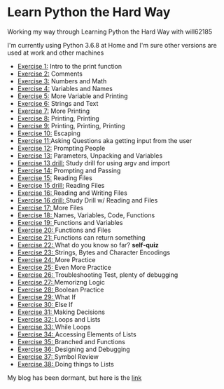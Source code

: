 # Learn Python the Hard Way
 
Working my way through Learning Python the Hard Way with will62185

I'm currently using Python 3.6.8 at Home and I'm sure other versions are used at work and other machines

* [Exercise 1:](../master/ex1.py) Intro to the print function
* [Exercise 2:](../master/ex2.py) Comments
* [Exercise 3:](../master/ex3.py) Numbers and Math
* [Exercise 4:](../master/ex4.py) Variables and Names
* [Exercise 5:](../master/ex5.py) More Variable and Printing
* [Exercise 6:](../master/ex6.py) Strings and Text
* [Exercise 7:](../master/ex7.py) More Printing
* [Exercise 8:](../master/ex8.py) Printing, Printing
* [Exercise 9:](../master/ex9.py) Printing, Printing, Printing
* [Exercise 10:](../master/ex10.py) Escaping 
* [Exercise 11:](../master/ex11.py)Asking Questions aka getting input from the user
* [Exercise 12:](../master/ex12.py) Prompting People
* [Exercise 13:](../master/ex13.py) Parameters, Unpacking and Variables
* [Exercise 13 drill:](../master/ex13drill.py) Study drill for using argv and import
* [Exercise 14:](../master/ex14.py) Prompting and Passing
* [Exercise 15:](../master/ex15.py) Reading Files
* [Exercise 15 drill:](../master/ex15drill.py) Reading Files
* [Exercise 16: ](../master/ex16.py)Reading and Writing Files
* [Exercise 16 drill: ](../master/ex16drill.py)Study Drill w/ Reading and Files
* [Exercise 17: ](../master/ex17.py) More Files
* [Exercise 18: ](../master/ex18.py) Names, Variables, Code, Functions
* [Exercise 19: ](../master/ex19.py) Functions and Variables
* [Exercise 20: ](../master/ex20.py) Functions and Files
* [Exercise 21: ](../master/ex21.py) Functions can return something
* [Exercise 22: ](../master/ex22.md) What do you know so far? **self-quiz**
* [Exercise 23: ](../master/ex23.py) Strings, Bytes and Character Encodings
* [Exercise 24: ](../master/ex24.py) More Practice
* [Exercise 25: ](../master/ex25.py) Even More Practice
* [Exercise 26: ](../master/ex26.py) Troubleshooting Test, plenty of debugging
* [Exercise 27: ](../master/ex27.md) Memorizng Logic 
* [Exercise 28: ](../master/ex28.md) Boolean Practice
* [Exercise 29: ](../master/ex29.py) What If
* [Exercise 30: ](../master/ex30.py) Else If
* [Exercise 31: ](../master/ex31.py) Making Decisions 
* [Exercise 32: ](../master/ex32.py) Loops and Lists 
* [Exercise 33: ](../master/ex33.py) While Loops
* [Exercise 34: ](../master/ex34.py) Accessing Elements of Lists
* [Exercise 35: ](../master/ex35.py) Branched and Functions
* [Exercise 36: ](../master/ex36.py) Designing and Debugging
* [Exercise 37: ](../master/ex37.py) Symbol Review
* [Exercise 38: ](../master/ex38.py) Doing things to Lists





My blog has been dormant, but here is the [link](https://learningtowebdevblog.wordpress.com/)